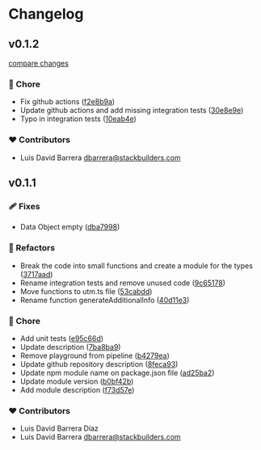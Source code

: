 # Changelog


## v0.1.2

[compare changes](https://github.com/your-org/my-module/compare/v0.1.1...v0.1.2)

### 🏡 Chore

- Fix github actions ([f2e8b9a](https://github.com/your-org/my-module/commit/f2e8b9a))
- Update github actions and add missing integration tests ([30e8e9e](https://github.com/your-org/my-module/commit/30e8e9e))
- Typo in integration tests ([10eab4e](https://github.com/your-org/my-module/commit/10eab4e))

### ❤️ Contributors

- Luis David Barrera <dbarrera@stackbuilders.com>

## v0.1.1


### 🩹 Fixes

- Data Object empty ([dba7998](https://github.com/your-org/my-module/commit/dba7998))

### 💅 Refactors

- Break the code into small functions and create a module for the types ([3717aad](https://github.com/your-org/my-module/commit/3717aad))
- Rename integration tests and remove unused code ([9c65178](https://github.com/your-org/my-module/commit/9c65178))
- Move functions to utm.ts file ([53cabdd](https://github.com/your-org/my-module/commit/53cabdd))
- Rename function generateAdditionalInfo ([40d11e3](https://github.com/your-org/my-module/commit/40d11e3))

### 🏡 Chore

- Add unit tests ([e95c66d](https://github.com/your-org/my-module/commit/e95c66d))
- Update description ([7ba8ba9](https://github.com/your-org/my-module/commit/7ba8ba9))
- Remove playground from pipeline ([b4279ea](https://github.com/your-org/my-module/commit/b4279ea))
- Update github repository description ([8feca93](https://github.com/your-org/my-module/commit/8feca93))
- Update npm module name on package.json file ([ad25ba2](https://github.com/your-org/my-module/commit/ad25ba2))
- Update module version ([b0bf42b](https://github.com/your-org/my-module/commit/b0bf42b))
- Add module description ([f73d57e](https://github.com/your-org/my-module/commit/f73d57e))

### ❤️ Contributors

- Luis David Barrera Díaz 
- Luis David Barrera <dbarrera@stackbuilders.com>

